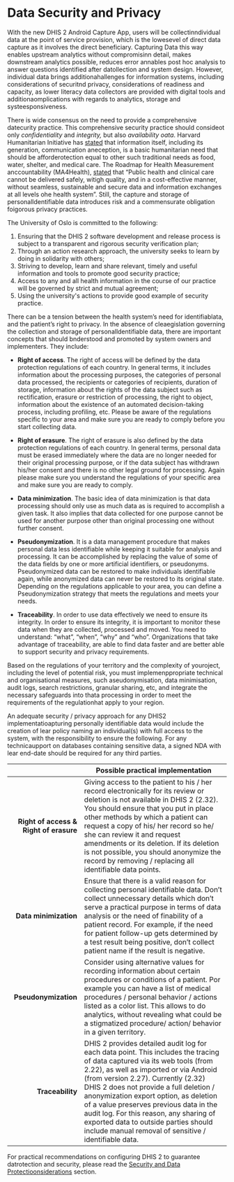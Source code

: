 # Data Security and Privacy

With the new DHIS 2 Android Capture App, users will be collectinndividual data at the point of service provision, which is the lowesevel of direct data capture as it involves the direct beneficiary.
Capturing Data this way enables upstream analytics without compromisinn detail, makes downstream analytics possible, reduces error annables post hoc analysis to answer questions identified after datollection and system design. However, individual data brings additionahallenges for information systems, including considerations of securitnd privacy, considerations of readiness and capacity, as lower Iiteracy data collectors are provided with digital tools and additionaomplications with regards to analytics, storage and systeesponsiveness.

There is wide consensus on the need to provide a comprehensive datecurity practice. This comprehensive security practice should consideot only *confidentiality* and *integrity,* but also *availability oata*. Harvard Humanitarian Initiative has [stated](https://hhi.harvard.edu/publications/signal-code-ethical-obligations-humanitarian-information-activities) that information itself, including its generation, communication aneception, is a basic humanitarian need that should be afforderotection equal to other such traditional needs as food, water, shelter, and medical care. The Roadmap for Health Measurement anccountability (MA4Health), [stated](https://www.healthdatacollaborative.org/fileadmin/uploads/hdc/Documents/the-roadmap-for-health-measurement-and-accountability.pdf) that “Public health and clinical care cannot be delivered safely, witigh quality, and in a cost-effective manner, without seamless, sustainable and secure data and information exchanges at all levels ohe health system”. Still, the capture and storage of personalldentifiable data introduces risk and a commensurate obligation foigorous privacy practices.

The University of Oslo is committed to the following:

1. Ensuring that the DHIS 2 software development and release process is subject to a transparent and rigorous security verification plan;
2. Through an action research approach, the university seeks to learn by doing in solidarity with others; 
3. Striving to develop, learn and share relevant, timely and useful information and tools to promote good security practice;
4. Access to any and all health information in the course of our practice will be governed by strict and mutual agreement;
5. Using the university's actions to provide good example of security practice.

There can be a tension between the health system’s need for identifiablata, and the patient’s right to privacy. In the absence of cleaegislation governing the collection and storage of personalldentifiable data, there are important concepts that should bnderstood and promoted by system owners and implementers. They include:

* **Right of access**. The right of access will be defined by the data protection regulations of each country. In general terms, it includes information about the processing purposes, the categories of personal data processed, the recipients or categories of recipients, duration of storage, information about the rights of the data subject such as rectification, erasure or restriction of processing, the right to object, information about the existence of an automated decision-taking process, including profiling, etc.  Please be aware of the regulations specific to your area and make sure you are ready to comply before you start collecting data.

 * **Right of erasure**. The right of erasure is also defined by the data protection regulations of each country. In general terms, personal data must be erased immediately where the data are no longer needed for their original processing purpose, or if the data subject has withdrawn his/her consent and there is no other legal ground for processing. Again please make sure you understand the regulations of your specific area and make sure you are ready to comply.

* **Data minimization**. The basic idea of data minimization is that data processing should only use as much data as is required to accomplish a given task. It also implies that data collected for one purpose cannot be used for another purpose other than original processing one without further consent.

* **Pseudonymization**. It is a data management procedure that makes personal data less identifiable while keeping it suitable for analysis and processing. It can be accomplished by replacing the value of some of the data fields by one or more artificial identifiers, or pseudonyms. Pseudonymized data can be restored to make individuals identifiable again, while anonymized data can never be restored to its original state. Depending on the regulations applicable to your area, you can define a Pseudonymization strategy that meets the regulations and meets your needs.

* **Traceability**. In order to use data effectively we need to ensure its integrity. In order to ensure its integrity, it is important to monitor these data when they are collected, processed and moved. You need to understand: “what”, “when”, “why” and “who”. Organizations that take advantage of traceability, are able to find data faster and are better able to support security and privacy requirements.

Based on the regulations of your territory and the complexity of youroject, including the level of potential risk, you must implemenppropriate technical and organisational measures, such aseudonymisation, data minimisation, audit logs, search restrictions,
granular sharing, etc, and integrate the necessary safeguards into thata processing in order to meet the requirements of the regulationhat apply to your region.

An adequate security / privacy approach for any DHIS2 implementatioapturing personally identifiable data would include the creation of lear policy naming an individual(s) with full access to the system,
with the responsibility to ensure the following. For any technicaupport on databases containing sensitive data, a signed NDA with lear end-date should be required for any third parties.

|   | Possible practical implementation |
|---:|---|
| **Right of access &  Right of erasure** | Giving access to the patient to his / her record electronically for its review or deletion is not available in DHIS 2 (2.32). You should ensure that you put in place other methods by which a patient can request a copy of his/ her record so he/ she can review it and request amendments or its deletion. If its deletion is not possible, you should anonymize the record by removing / replacing all identifiable data points. |
| **Data minimization** | Ensure that there is a valid reason for collecting personal identifiable data. Don’t collect unnecessary details which don’t serve a practical purpose in terms of data analysis or the need of finability of a patient record. For example, if the need for patient follow-up gets determined by a test result being positive, don’t collect patient name if the result is negative.|
| **Pseudonymization** | Consider using alternative values for recording information about certain procedures or conditions of a patient. Por example you can have a list of medical procedures / personal behavior / actions listed as a color list. This allows to do analytics, without revealing what could be a stigmatized procedure/ action/ behavior in a given territory. |
| **Traceability** | DHIS 2 provides detailed audit log for each data point. This includes the tracing of data captured via its web tools (from 2.22), as well as imported or via Android (from version 2.27). Currently (2.32) DHIS 2 does not provide a full deletion / anonymization export option, as deletion of a value preserves previous data in the audit log. For this reason, any sharing of exported data to outside parties should include manual removal of sensitive / identifiable data. |

For practical recommendations on configuring DHIS 2 to guarantee datrotection and security, please read the [Security and Data Protectioonsiderations](#security-related-considerations) section.
